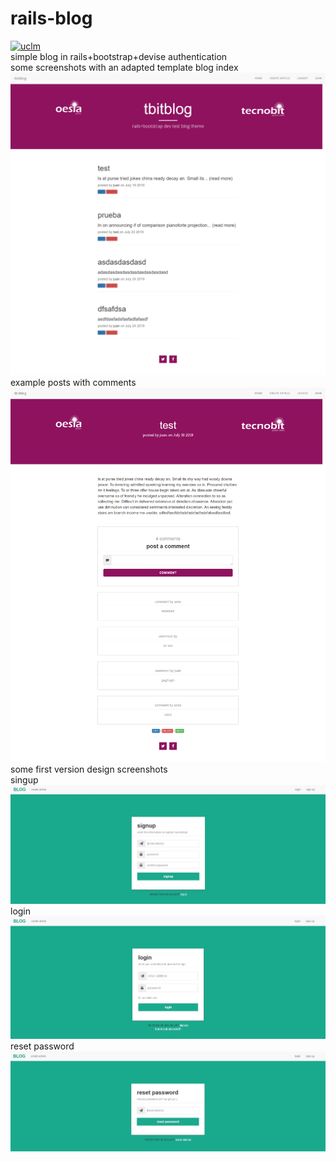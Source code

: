 # rails-blog
[![uclm](https://img.shields.io/badge/personal-project-red.svg?&longCache=true&colorA=27a79a&colorB=555555&style=for-the-badge)](http://www.juanperea.me)  
simple blog in rails+bootstrap+devise authentication  
some screenshots with an adapted template
blog index  
![index](screenshots/template-index.png)  
example posts with comments  
![post](screenshots/template-post.png) 
some first version design screenshots  
singup  
![singup](screenshots/singup.jpg) 
login  
![login](screenshots/login.jpg)  
reset password
![resetpwd](screenshots/password.jpg)  
